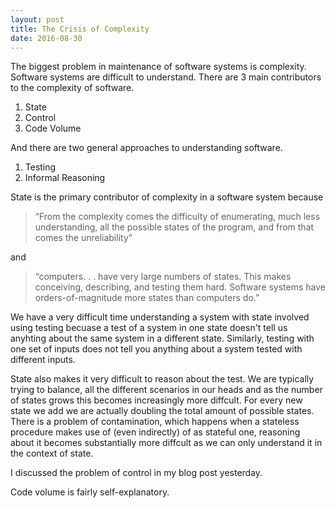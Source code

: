 ```yaml
---
layout: post
title: The Crisis of Complexity
date: 2016-08-30
---
```


The biggest problem in maintenance of software systems is complexity. Software systems are
difficult to understand. There are 3 main contributors to the complexity of software.

1. State
2. Control
3. Code Volume


And there are two general approaches to understanding software.

1. Testing
2. Informal Reasoning

State is the primary contributor of complexity in a software system because

> “From the complexity comes the difficulty of enumerating, much
less understanding, all the possible states of the program, and
from that comes the unreliability”

and

> “computers. . . have very large numbers of states. This makes
conceiving, describing, and testing them hard. Software systems
have orders-of-magnitude more states than computers do.”

We have a very difficult time understanding a system with state involved using testing becuase
a test of a system in one state doesn't tell us anyhting about the same system in a different
state. Similarly, testing with one set of inputs does not tell you anything about a system tested with
different inputs.

State also makes it very difficult to reason about the test. We are typically trying to balance, all the
different scenarios in our heads and as the number of states grows this becomes increasingly more diffcult.
For every new state we add we are actually doubling the total amount of possible states.
There is a problem of contamination, which happens when a stateless procedure makes use of (even indirectly) of
as stateful one, reasoning about it becomes substantially more diffcult as we can only understand it in the context of state.

I discussed the problem of control in my blog post yesterday.

Code volume is fairly self-explanatory.

